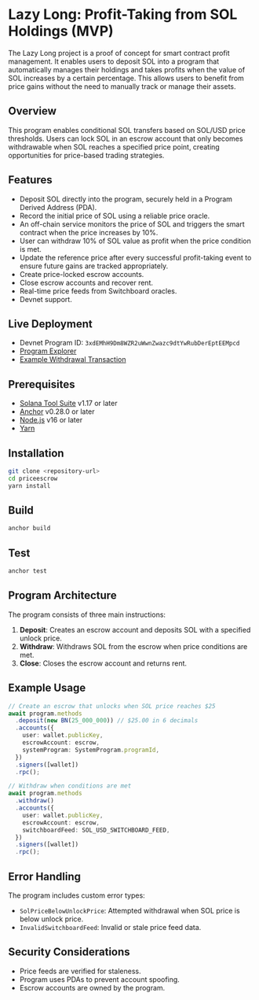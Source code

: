 # Lazy Long:  Profit-Taking from SOL Holdings (MVP)

The Lazy Long project is a proof of concept for smart contract profit management. It enables users to deposit SOL into a program that automatically manages their holdings and takes  profits when the value of SOL increases by a certain percentage. This allows users to benefit from price gains without the need to manually track or manage their assets.

## Overview

This program enables conditional SOL transfers based on SOL/USD price thresholds. Users can lock SOL in an escrow account that only becomes withdrawable when SOL reaches a specified price point, creating opportunities for  price-based trading strategies.

## Features

- Deposit SOL directly into the program, securely held in a Program Derived Address (PDA).
- Record the initial price of SOL using a reliable price oracle.
- An off-chain service monitors the price of SOL and triggers the smart contract when the price increases by 10%.
- User can withdraw 10% of SOL value as profit when the price condition is met.
- Update the reference price after every successful profit-taking event to ensure future gains are tracked appropriately.
- Create price-locked escrow accounts.
- Close escrow accounts and recover rent.
- Real-time price feeds from Switchboard oracles.
- Devnet support.

## Live Deployment

- Devnet Program ID: `3xdEMhH9Dm8WZR2uWwnZwazc9dtYwRubDerEptEEMpcd`
- [Program Explorer](https://solscan.io/account/3xdEMhH9Dm8WZR2uWwnZwazc9dtYwRubDerEptEEMpcd?cluster=devnet)
- [Example Withdrawal Transaction](https://solscan.io/tx/ncP3hVfa6PjVBoV318Ga9DDuocqjFoDsuYxtgaKQTnAgkjNKDFvbkjW5KuY9jQyprL5JzraeRxxakBRm1TzzQTh?cluster=devnet)


## Prerequisites

- [Solana Tool Suite](https://docs.solana.com/cli/install-solana-cli-tools) v1.17 or later
- [Anchor](https://www.anchor-lang.com/docs/installation) v0.28.0 or later
- [Node.js](https://nodejs.org/) v16 or later
- [Yarn](https://yarnpkg.com/)

## Installation

```bash
git clone <repository-url>
cd priceescrow
yarn install
```

## Build

```bash
anchor build
```

## Test

```bash
anchor test
```

## Program Architecture

The program consists of three main instructions:

1. **Deposit**: Creates an escrow account and deposits SOL with a specified unlock price.
2. **Withdraw**: Withdraws SOL from the escrow when price conditions are met.
3. **Close**: Closes the escrow account and returns rent.

## Example Usage

```typescript
// Create an escrow that unlocks when SOL price reaches $25
await program.methods
  .deposit(new BN(25_000_000)) // $25.00 in 6 decimals
  .accounts({
    user: wallet.publicKey,
    escrowAccount: escrow,
    systemProgram: SystemProgram.programId,
  })
  .signers([wallet])
  .rpc();

// Withdraw when conditions are met
await program.methods
  .withdraw()
  .accounts({
    user: wallet.publicKey,
    escrowAccount: escrow,
    switchboardFeed: SOL_USD_SWITCHBOARD_FEED,
  })
  .signers([wallet])
  .rpc();
```

## Error Handling

The program includes custom error types:

- `SolPriceBelowUnlockPrice`: Attempted withdrawal when SOL price is below unlock price.
- `InvalidSwitchboardFeed`: Invalid or stale price feed data.

## Security Considerations

- Price feeds are verified for staleness.
- Program uses PDAs to prevent account spoofing.
- Escrow accounts are owned by the program.

